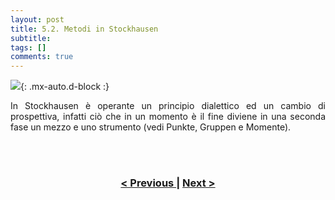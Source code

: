 ```yaml
---
layout: post
title: 5.2. Metodi in Stockhausen
subtitle:
tags: []
comments: true
---
```


![](https://velitch.github.io/velitch/assets/img/learn/il_paradigma_di_stockhausen/fig9.png){: .mx-auto.d-block :}
<p style="text-align:justify;">
In Stockhausen è operante un principio dialettico ed un cambio di prospettiva, infatti ciò che in un momento è il fine diviene in una seconda fase un mezzo e uno strumento (vedi Punkte, Gruppen e Momente).
</p>
<br>
<br>
<h3 style="text-align:center">
<a href="https://velitch.github.io/velitch/2021-11-02-05_01_metodi_nella_tradizione/">< Previous </a>
|
<a href="https://velitch.github.io/velitch/2021-11-02-05_03_principi_operativi_di_stockhausen/">Next ></a>
</h3>
